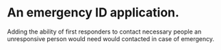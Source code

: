 An emergency  ID application. 
=============================
Adding the ability of first responders to contact necessary people an unresponsive person would need would contacted in case of emergency.